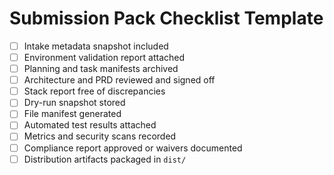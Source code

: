 # Submission Pack Checklist Template

- [ ] Intake metadata snapshot included
- [ ] Environment validation report attached
- [ ] Planning and task manifests archived
- [ ] Architecture and PRD reviewed and signed off
- [ ] Stack report free of discrepancies
- [ ] Dry-run snapshot stored
- [ ] File manifest generated
- [ ] Automated test results attached
- [ ] Metrics and security scans recorded
- [ ] Compliance report approved or waivers documented
- [ ] Distribution artifacts packaged in `dist/`
